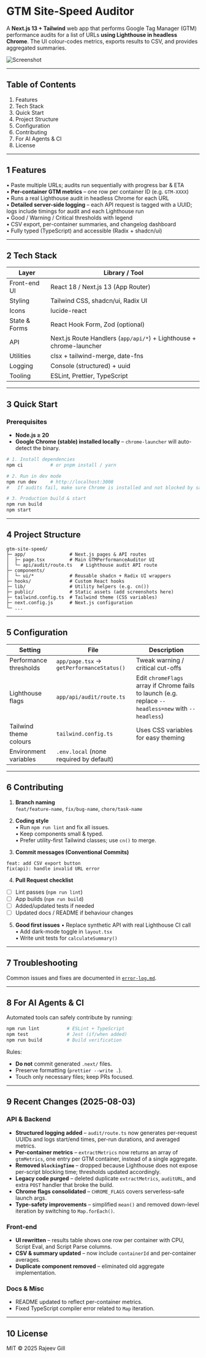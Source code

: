 # GTM Site-Speed Auditor

A **Next.js 13 + Tailwind** web app that performs Google Tag Manager (GTM) performance audits for a list of URLs **using Lighthouse in headless Chrome**. The UI colour-codes metrics, exports results to CSV, and provides aggregated summaries.

![Screenshot](docs/screenshot.png)

---

## Table of Contents
1. Features
2. Tech Stack
3. Quick Start
4. Project Structure
5. Configuration
6. Contributing
7. For AI Agents & CI
8. License

---

## 1  Features
• Paste multiple URLs; audits run sequentially with progress bar & ETA  
• **Per-container GTM metrics** – one row per container ID (e.g. `GTM-XXXX`)  
• Runs a real Lighthouse audit in headless Chrome for each URL  
• **Detailed server-side logging** – each API request is tagged with a UUID; logs include timings for audit and each Lighthouse run  
• Good / Warning / Critical thresholds with legend  
• CSV export, per-container summaries, and changelog dashboard  
• Fully typed (TypeScript) and accessible (Radix + shadcn/ui)

---

## 2  Tech Stack
| Layer            | Library / Tool                        |
|------------------|---------------------------------------|
| Front-end UI     | React 18 / Next.js 13 (App Router)     |
| Styling          | Tailwind CSS, shadcn/ui, Radix UI      |
| Icons            | lucide-react                           |
| State & Forms    | React Hook Form, Zod (optional)        |
| API              | Next.js Route Handlers (`app/api/*`) + Lighthouse + chrome-launcher |
| Utilities        | clsx + tailwind-merge, date-fns        |
| Logging          | Console (structured) + uuid            |
| Tooling          | ESLint, Prettier, TypeScript           |

---

## 3  Quick Start

### Prerequisites
* **Node.js ≥ 20**
* **Google Chrome (stable) installed locally** – `chrome-launcher` will auto-detect the binary.


```bash
# 1. Install dependencies
npm ci          # or pnpm install / yarn

# 2. Run in dev mode
npm run dev     # http://localhost:3000
#   If audits fail, make sure Chrome is installed and not blocked by sandbox flags.

# 3. Production build & start
npm run build
npm start
```

---

## 4  Project Structure
```
gtm-site-speed/
├─ app/                # Next.js pages & API routes
│  ├─ page.tsx         # Main GTMPerformanceAuditor UI
│  └─ api/audit/route.ts   # Lighthouse audit API route
├─ components/
│  └─ ui/*             # Reusable shadcn + Radix UI wrappers
├─ hooks/              # Custom React hooks
├─ lib/                # Utility helpers (e.g. cn())
├─ public/             # Static assets (add screenshots here)
├─ tailwind.config.ts  # Tailwind theme (CSS variables)
├─ next.config.js      # Next.js configuration
└─ ...
```

---

## 5  Configuration

| Setting | File | Description |
|---------|------|-------------|
| Performance thresholds | `app/page.tsx` → `getPerformanceStatus()` | Tweak warning / critical cut-offs |
| Lighthouse flags | `app/api/audit/route.ts` | Edit `chromeFlags` array if Chrome fails to launch (e.g. replace `--headless=new` with `--headless`) |
| Tailwind theme colours | `tailwind.config.ts` | Uses CSS variables for easy theming |
| Environment variables | `.env.local` (none required by default) |

---

## 6  Contributing

1. **Branch naming**  
   `feat/feature-name`, `fix/bug-name`, `chore/task-name`

2. **Coding style**  
   • Run `npm run lint` and fix all issues.  
   • Keep components small & typed.  
   • Prefer utility-first Tailwind classes; use `cn()` to merge.

3. **Commit messages (Conventional Commits)**
```
feat: add CSV export button
fix(api): handle invalid URL error
```

4. **Pull Request checklist**
- [ ] Lint passes (`npm run lint`)
- [ ] App builds (`npm run build`)
- [ ] Added/updated tests if needed
- [ ] Updated docs / README if behaviour changes

5. **Good first issues**
   • Replace synthetic API with real Lighthouse CI call  
   • Add dark-mode toggle in `layout.tsx`  
   • Write unit tests for `calculateSummary()`

---

## 7  Troubleshooting
Common issues and fixes are documented in [`error-log.md`](./error-log.md).

---

## 8  For AI Agents & CI

Automated tools can safely contribute by running:

```bash
npm run lint          # ESLint + TypeScript
npm test              # Jest (if/when added)
npm run build         # Build verification
```

Rules:
* **Do not** commit generated `.next/` files.  
* Preserve formatting (`prettier --write .`).  
* Touch only necessary files; keep PRs focused.

---

## 9  Recent Changes (2025-08-03)

### API & Backend
- **Structured logging added** – `audit/route.ts` now generates per-request UUIDs and logs start/end times, per-run durations, and averaged metrics.
- **Per-container metrics** – `extractMetrics` now returns an array of `gtmMetrics`, one entry per GTM container, instead of a single aggregate.
- **Removed `blockingTime`** – dropped because Lighthouse does not expose per-script blocking time; thresholds updated accordingly.
- **Legacy code purged** – deleted duplicate `extractMetrics`, `auditURL`, and extra `POST` handler that broke the build.
- **Chrome flags consolidated** – `CHROME_FLAGS` covers serverless-safe launch args.
- **Type-safety improvements** – simplified `mean()` and removed down-level iteration by switching to `Map.forEach()`.

### Front-end
- **UI rewritten** – results table shows one row per container with CPU, Script Eval, and Script Parse columns.
- **CSV & summary updated** – now include `containerId` and per-container averages.
- **Duplicate component removed** – eliminated old aggregate implementation.

### Docs & Misc
- README updated to reflect per-container metrics.
- Fixed TypeScript compiler error related to `Map` iteration.

---

## 10  License
MIT © 2025 Rajeev Gill
